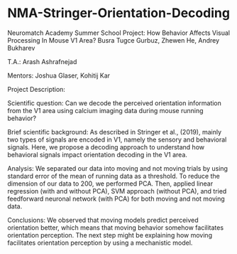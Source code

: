 # NMA-Stringer-Orientation-Decoding

Neuromatch Academy Summer School Project: How Behavior Affects Visual Processing In Mouse V1 Area?
Busra Tugce Gurbuz, Zhewen He, Andrey Bukharev

T.A.: Arash Ashrafnejad

Mentors: Joshua Glaser, Kohitij Kar

Project Description:

Scientific question: Can we decode the perceived orientation information from the V1 area using calcium imaging data during mouse running behavior?

Brief scientific background: As described in Stringer et al., (2019), mainly two types of signals are encoded in V1, namely the sensory and behavioral signals. Here, we propose a decoding approach to understand how behavioral signals impact orientation decoding in the V1 area.

Analysis: We separated our data into moving and not moving trials by using standard error of the mean of running data as a threshold. To reduce the dimension of our data to 200, we performed PCA. Then, applied linear regression (with and without PCA), SVM approach (without PCA), and tried feedforward neuronal network (with PCA) for both moving and not moving data.

Conclusions: We observed that moving models predict perceived orientation better, which means that moving behavior somehow facilitates orientation perception. The next step might be explaining how moving facilitates orientation perception by using a mechanistic model.
